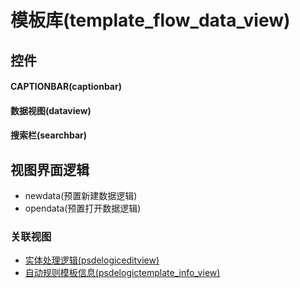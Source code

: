 # 模板库(template_flow_data_view)  <!-- {docsify-ignore-all} -->



## 控件
#### CAPTIONBAR(captionbar)
#### 数据视图(dataview)
#### 搜索栏(searchbar)

## 视图界面逻辑
  * newdata(预置新建数据逻辑)
  * opendata(预置打开数据逻辑)


### 关联视图
  * [实体处理逻辑(psdelogiceditview)](app/view/psdelogiceditview)
  * [自动规则模板信息(psdelogictemplate_info_view)](app/view/psdelogictemplate_info_view)

<script>
 const { createApp } = Vue
  createApp({
    data() {
      return {

      }
    }
  }).use(ElementPlus).mount('#app')
</script>